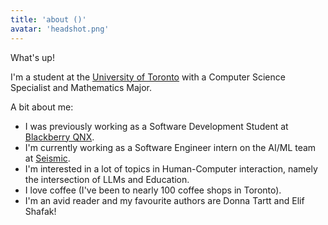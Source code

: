 ```yaml
---
title: 'about ()'
avatar: 'headshot.png'
---
```


What's up!

I'm a student at the [University of Toronto](https://www.utoronto.ca/) with a Computer Science Specialist and Mathematics Major.

A bit about me:

- I was previously working as a Software Development Student at [Blackberry QNX](https://blackberry.qnx.com/en).
- I'm currently working as a Software Engineer intern on the AI/ML team at [Seismic](https://seismic.com/).
- I'm interested in a lot of topics in Human-Computer interaction, namely the intersection of LLMs and Education.
- I love coffee (I've been to nearly 100 coffee shops in Toronto).
- I'm an avid reader and my favourite authors are Donna Tartt and Elif Shafak!

